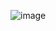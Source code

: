 ![image](https://github.com/companyakis/flutter-bootcamp/assets/77589867/8963e4cc-78a2-42fc-a654-daf95a6907c6)
